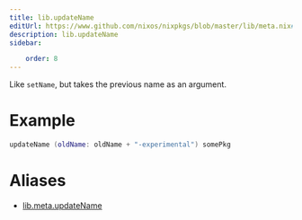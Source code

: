 ```yaml
---
title: lib.updateName
editUrl: https://www.github.com/nixos/nixpkgs/blob/master/lib/meta.nix#L47C16
description: lib.updateName
sidebar:

    order: 8
---
```


Like `setName`, but takes the previous name as an argument.

# Example

```nix
updateName (oldName: oldName + "-experimental") somePkg
```


# Aliases

- [lib.meta.updateName](./reference/lib/meta/lib-meta-updateName)


